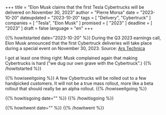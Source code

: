 +++
title     			= "Elon Musk claims that the first Tesla Cybertrucks will be delivered on November 30, 2023"
author  		  = "Pierre Morsa"
date 		      = "2023-10-20"
dateupdated   = "2023-10-20"
tags			 		= [ "Delivery", "Cybertruck" ]
companies			= [ "Tesla", "Elon Musk" ]
promised			= [ "2023" ]
deadline				= [ "2023" ]
draft      		= false
language				= "en"
+++

{{% howitstarted date="2023-10-20" %}}
During the Q3 2023 earnings call, Elon Musk announced that the first Cybertruck deliveries will take place during a special event on November 30, 2023. Source: [Ars Technica](https://arstechnica.com/cars/2023/10/elon-musk-talks-tesla-we-dug-our-own-grave-with-the-cybertruck/)

I got at least one thing right: Musk complained again that making Cybertrucks is hard ("we dug our own grave with the Cybertruck".)
{{% /howitstarted %}}

<!--more-->

{{% howiseeitgoing %}}
A few Cybertrucks will be rolled out to a few handpicked customers. It will not be a true mass rollout, more like a beta rollout that should really be an alpha rollout.
{{% /howiseeitgoing %}}

{{% howitisgoing date="" %}}
{{% /howitisgoing %}}

{{% howitwent date="" %}}
{{% /howitwent %}}